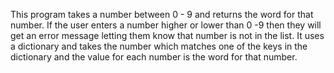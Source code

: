 This program takes a number between 0 - 9 and returns the word for that number. If the user enters
a number higher or lower than 0 -9 then they will get an error message letting them know that number is not
in the list. It uses a dictionary and takes the number which matches one of the keys in the dictionary and
the value for each number is the word for that number.
